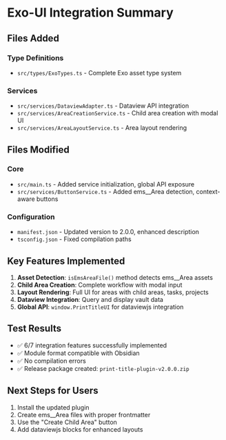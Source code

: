 # Exo-UI Integration Summary

## Files Added

### Type Definitions
- `src/types/ExoTypes.ts` - Complete Exo asset type system

### Services
- `src/services/DataviewAdapter.ts` - Dataview API integration
- `src/services/AreaCreationService.ts` - Child area creation with modal UI
- `src/services/AreaLayoutService.ts` - Area layout rendering

## Files Modified

### Core
- `src/main.ts` - Added service initialization, global API exposure
- `src/services/ButtonService.ts` - Added ems__Area detection, context-aware buttons

### Configuration
- `manifest.json` - Updated version to 2.0.0, enhanced description
- `tsconfig.json` - Fixed compilation paths

## Key Features Implemented

1. **Asset Detection**: `isEmsAreaFile()` method detects ems__Area assets
2. **Child Area Creation**: Complete workflow with modal input
3. **Layout Rendering**: Full UI for areas with child areas, tasks, projects
4. **Dataview Integration**: Query and display vault data
5. **Global API**: `window.PrintTitleUI` for dataviewjs integration

## Test Results

- ✅ 6/7 integration features successfully implemented
- ✅ Module format compatible with Obsidian
- ✅ No compilation errors
- ✅ Release package created: `print-title-plugin-v2.0.0.zip`

## Next Steps for Users

1. Install the updated plugin
2. Create ems__Area files with proper frontmatter
3. Use the "Create Child Area" button
4. Add dataviewjs blocks for enhanced layouts